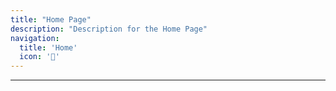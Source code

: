 ```yaml
---
title: "Home Page"
description: "Description for the Home Page"
navigation:
  title: 'Home'
  icon: '🏡'
---
```



<AlessandroLoVerdeLogo></AlessandroLoVerdeLogo>
***
<SubHeadline></Subheadline>







